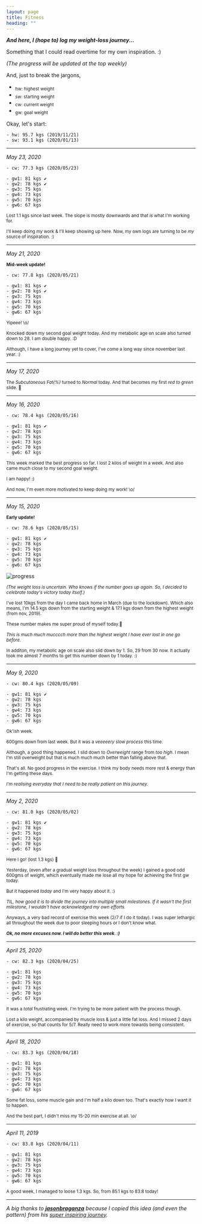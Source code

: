 ```yaml
---
layout: page
title: Fitness
heading: ""
---
```


***And here, I (hope to) log my weight-loss journey...***

Something that I could read overtime for my own inspiration. :)

*(The progress will be updated at the top weekly)*

And, just to break the jargons,

- <sub>hw: highest weight</sub>
- <sub>sw: starting weight</sub>
- <sub>cw: current weight</sub>
- <sub>gw: goal weight</sub>

Okay, let's start:

    - hw: 95.7 kgs (2019/11/21)
    - sw: 93.1 kgs (2020/01/13)

---

*May 23, 2020*

    - cw: 77.3 kgs (2020/05/23)

    - gw1: 81 kgs ✔️
    - gw2: 78 kgs ✔️
    - gw3: 75 kgs
    - gw4: 73 kgs
    - gw5: 70 kgs
    - gw6: 67 kgs

<sub>Lost 1.1 kgs since last week. The slope is mostly downwards and that *is* what I'm working for.</sub>

<sub>I'll keep doing my work & I'll keep showing up here. Now, my own logs are turning to be *my* source of inspiration. :)</sub>

---

*May 21, 2020*

**<sub>Mid-week update!</sub>**

    - cw: 77.8 kgs (2020/05/21)

    - gw1: 81 kgs ✔️
    - gw2: 78 kgs ✔️
    - gw3: 75 kgs
    - gw4: 73 kgs
    - gw5: 70 kgs
    - gw6: 67 kgs

<sub>Yipeee! \o/</sub>

<sub>Knocked down my second goal weight today. And my metabolic age on scale also turned down to 28. I am double happy. :D</sub>

<sub>Although, I have a long journey yet to cover, I've come a long way since november last year. :)</sub>

---

*May 17, 2020*

<sub>The *Subcutaneous Fat(%)* turned to *Normal* today. And that becomes my first *red to green* slide. 🎉️</sub>

---

*May 16, 2020*

    - cw: 78.4 kgs (2020/05/16)

    - gw1: 81 kgs ✔️
    - gw2: 78 kgs
    - gw3: 75 kgs
    - gw4: 73 kgs
    - gw5: 70 kgs
    - gw6: 67 kgs

<sub>This week marked the best progress so far. I lost 2 kilos of weight in a week. And also came much close to my second goal weight.</sub>

<sub>I am happy! :)</sub>

<sub>And now, I'm even more motivated to keep doing my work! \o/</sub>

---

*May 15, 2020*

**<sub>Early update!</sub>**

    - cw: 78.6 kgs (2020/05/15)

    - gw1: 81 kgs ✔️
    - gw2: 78 kgs
    - gw3: 75 kgs
    - gw4: 73 kgs
    - gw5: 70 kgs
    - gw6: 67 kgs

![progress](assets/progress.jpeg)

*<sub>(The weight loss is uncertain. Who knows if the number goes up again. So, I decided to celebrate today's victory today itself.)</sub>*

<sub>I've lost 10kgs from the day I came back home in March (due to the lockdown). Which also means, I'm 14.5 kgs down from the starting weight & 17.1 kgs down from the highest weight (from nov, 2019).</sub>

<sub>These number makes me super proud of myself today.🙂️</sub>

*<sub> This is much much mucccch more than the highest weight I have ever lost in one go before.</sub>*

<sub>In additon, my metabolic age on scale also slid down by 1. So, 29 from 30 now. It actually took me almost 7 months to get this number down by 1 today. :)</sub>

---

*May 9, 2020*

    - cw: 80.4 kgs (2020/05/09)

    - gw1: 81 kgs ✔️
    - gw2: 78 kgs
    - gw3: 75 kgs
    - gw4: 73 kgs
    - gw5: 70 kgs
    - gw6: 67 kgs

<sub>Ok'ish week.</sub>

<sub>600gms down from last week. But it was a *veeeeery slow process* this time. </sub>

<sub>Although, a good thing happened. I slid down to *Overweight* range from *too high*. I mean I'm still overweight but that is much much much better than falling above that.</sub>

<sub>That's all. No good progress in the exercise. I think my body needs more rest & energy than I'm getting these days.</sub>

*<sub>I'm realising everyday that I need to be really patient on this journey.</sub>*

---

*May 2, 2020*

    - cw: 81.0 kgs (2020/05/02)

    - gw1: 81 kgs ✔️
    - gw2: 78 kgs
    - gw3: 75 kgs
    - gw4: 73 kgs
    - gw5: 70 kgs
    - gw6: 67 kgs

<sub>Here I go! (lost 1.3 kgs) 🎉️</sub>

<sub>Yesterday, (even after a gradual weight loss throughout the week) I gained a good odd 600gms of weight, which eventually made me lose all my hope for achieving the first gw today.</sub>

<sub>But it happened *today* and I'm very happy about it. :)</sub>

*<sub>TIL, how good it is to divide the journey into multiple small milestones. If it wasn't the first milestone, I wouldn't have acknowledged my own efforts. </sub>*

<sub>Anyways, a very bad record of exercise this week (2/7 if I do it today). I was super lethargic all throughout the week due to poor sleeping hours or I don't know what.</sub>
 
***<sub>Ok, no more excuses now. I will do better this week. :)</sub>***

---

*April 25, 2020*

    - cw: 82.3 kgs (2020/04/25)

    - gw1: 81 kgs
    - gw2: 78 kgs
    - gw3: 75 kgs
    - gw4: 73 kgs
    - gw5: 70 kgs
    - gw6: 67 kgs

<sub>It was a *total* frustrating week. I'm trying to be more patient with the process though. </sub>

<sub>Lost a kilo weight, accompanied by muscle loss & just a little fat loss. And I missed 2 days of exercise, so that counts for 5/7. Really need to work more towards being consistent.</sub>

---

*April 18, 2020*

    - cw: 83.3 kgs (2020/04/18)

    - gw1: 81 kgs
    - gw2: 78 kgs
    - gw3: 75 kgs
    - gw4: 73 kgs
    - gw5: 70 kgs
    - gw6: 67 kgs

<sub>Some fat loss, some muscle gain and I'm half a kilo down too. That's exactly how I want it to happen. </sub>

<sub>And the best part, I didn't miss my 15-20 min exercise at all. \o/</sub>

---

*April 11, 2019*

    - cw: 83.8 kgs (2020/04/11)

    - gw1: 81 kgs
    - gw2: 78 kgs
    - gw3: 75 kgs
    - gw4: 73 kgs
    - gw5: 70 kgs
    - gw6: 67 kgs

<sub>A good week, I managed to loose 1.3 kgs. So, from 85.1 kgs to 83.8 today!</sub>

***

*A big thanks to **[jasonbraganza](https://janusworx.com/)** because I copied this idea (and even the pattern) from his [super inspiring journey](https://ele.janusworx.com/@jason/103395142013327506).*
